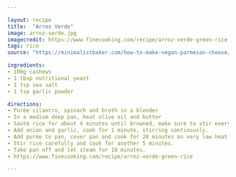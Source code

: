 ```yaml
---

layout: recipe
title:  "Arroz Verde"
image: arroz-verde.jpg
imagecredit: https://www.finecooking.com/recipe/arroz-verde-green-rice
tags: rice
source: "https://minimalistbaker.com/how-to-make-vegan-parmesan-cheese/"

ingredients:
- 100g cashews
- 1 tbsp nutritional yeast
- 1 tsp sea salt
- 1 tsp garlic powder

directions:
- Purée cilantro, spinach and broth in a blender
- In a medium deep pan, heat olive oil and butter
- Sauté rice for about 4 minutes until browned, make sure to stir every 30 seconds.
- Add onion and garlic, cook for 1 minute, stirring continously.
- Add purée to pan, cover pan and cook for 20 minutes on very low heat. 
- Stir rice carefully and cook for another 5 minutes.
- Take pan off and let steam for 10 minutes.
- https://www.finecooking.com/recipe/arroz-verde-green-rice

---
```

